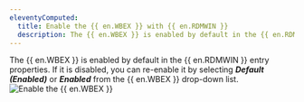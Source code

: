 ```yaml
---
eleventyComputed:
  title: Enable the {{ en.WBEX }} with {{ en.RDMWIN }}
  description: The {{ en.WBEX }} is enabled by default in the {{ en.RDMWIN }} entry properties.
---
```

The {{ en.WBEX }} is enabled by default in the {{ en.RDMWIN }} entry properties. If it is disabled, you can re-enable it by selecting ***Default (Enabled)*** or ***Enabled*** from the {{ en.WBEX }} drop-down list.
![Enable the {{ en.WBEX }}](https://cdnweb.devolutions.net/docs/RDMW6010.png)